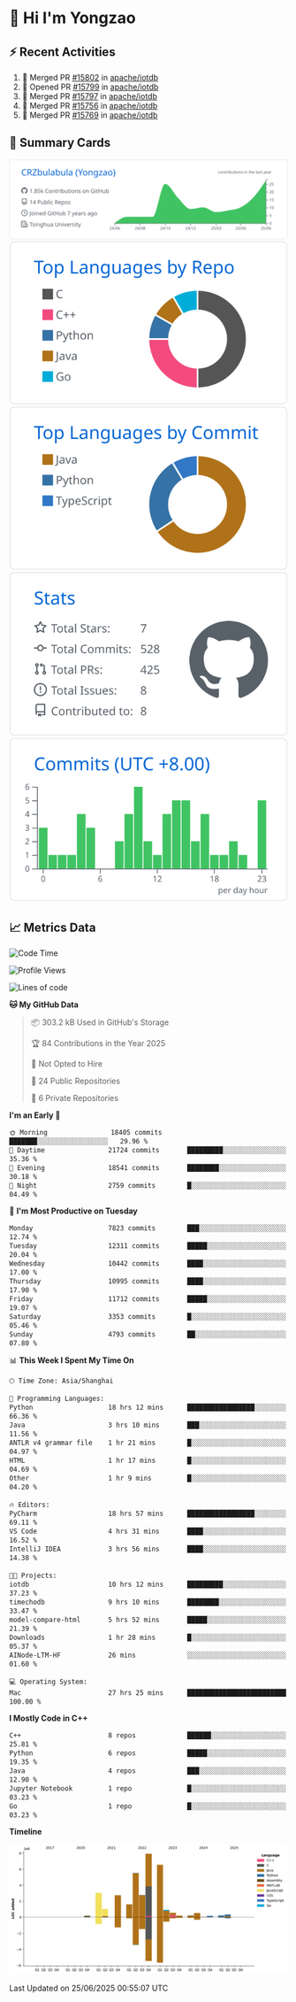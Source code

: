 # 👋 Hi I'm Yongzao

## ⚡ Recent Activities
<!--START_SECTION:activity-->
1. 🎉 Merged PR [#15802](https://github.com/apache/iotdb/pull/15802) in [apache/iotdb](https://github.com/apache/iotdb)
2. 💪 Opened PR [#15799](https://github.com/apache/iotdb/pull/15799) in [apache/iotdb](https://github.com/apache/iotdb)
3. 🎉 Merged PR [#15797](https://github.com/apache/iotdb/pull/15797) in [apache/iotdb](https://github.com/apache/iotdb)
4. 🎉 Merged PR [#15756](https://github.com/apache/iotdb/pull/15756) in [apache/iotdb](https://github.com/apache/iotdb)
5. 🎉 Merged PR [#15769](https://github.com/apache/iotdb/pull/15769) in [apache/iotdb](https://github.com/apache/iotdb)
<!--END_SECTION:activity-->

## 🎑 Summary Cards

[![](https://raw.githubusercontent.com/CRZbulabula/CRZbulabula/main/profile-summary-card-output/github/0-profile-details.svg)](https://github.com/vn7n24fzkq/github-profile-summary-cards)
[![](https://raw.githubusercontent.com/CRZbulabula/CRZbulabula/main/profile-summary-card-output/github/1-repos-per-language.svg)](https://github.com/vn7n24fzkq/github-profile-summary-cards) [![](https://raw.githubusercontent.com/CRZbulabula/CRZbulabula/main/profile-summary-card-output/github/2-most-commit-language.svg)](https://github.com/vn7n24fzkq/github-profile-summary-cards)
[![](https://raw.githubusercontent.com/CRZbulabula/CRZbulabula/main/profile-summary-card-output/github/3-stats.svg)](https://github.com/vn7n24fzkq/github-profile-summary-cards) [![](https://raw.githubusercontent.com/CRZbulabula/CRZbulabula/main/profile-summary-card-output/github/4-productive-time.svg)](https://github.com/vn7n24fzkq/github-profile-summary-cards)

## 📈 Metrics Data

<!--START_SECTION:waka-->
![Code Time](http://img.shields.io/badge/Code%20Time-965%20hrs%202%20mins-blue)

![Profile Views](http://img.shields.io/badge/Profile%20Views-0-blue)

![Lines of code](https://img.shields.io/badge/From%20Hello%20World%20I%27ve%20Written-34.3%20million%20lines%20of%20code-blue)

**🐱 My GitHub Data** 

> 📦 303.2 kB Used in GitHub's Storage 
 > 
> 🏆 84 Contributions in the Year 2025
 > 
> 🚫 Not Opted to Hire
 > 
> 📜 24 Public Repositories 
 > 
> 🔑 6 Private Repositories 
 > 
**I'm an Early 🐤** 

```text
🌞 Morning                18405 commits       ███████░░░░░░░░░░░░░░░░░░   29.96 % 
🌆 Daytime                21724 commits       █████████░░░░░░░░░░░░░░░░   35.36 % 
🌃 Evening                18541 commits       ████████░░░░░░░░░░░░░░░░░   30.18 % 
🌙 Night                  2759 commits        █░░░░░░░░░░░░░░░░░░░░░░░░   04.49 % 
```
📅 **I'm Most Productive on Tuesday** 

```text
Monday                   7823 commits        ███░░░░░░░░░░░░░░░░░░░░░░   12.74 % 
Tuesday                  12311 commits       █████░░░░░░░░░░░░░░░░░░░░   20.04 % 
Wednesday                10442 commits       ████░░░░░░░░░░░░░░░░░░░░░   17.00 % 
Thursday                 10995 commits       ████░░░░░░░░░░░░░░░░░░░░░   17.90 % 
Friday                   11712 commits       █████░░░░░░░░░░░░░░░░░░░░   19.07 % 
Saturday                 3353 commits        █░░░░░░░░░░░░░░░░░░░░░░░░   05.46 % 
Sunday                   4793 commits        ██░░░░░░░░░░░░░░░░░░░░░░░   07.80 % 
```


📊 **This Week I Spent My Time On** 

```text
🕑︎ Time Zone: Asia/Shanghai

💬 Programming Languages: 
Python                   18 hrs 12 mins      █████████████████░░░░░░░░   66.36 % 
Java                     3 hrs 10 mins       ███░░░░░░░░░░░░░░░░░░░░░░   11.56 % 
ANTLR v4 grammar file    1 hr 21 mins        █░░░░░░░░░░░░░░░░░░░░░░░░   04.97 % 
HTML                     1 hr 17 mins        █░░░░░░░░░░░░░░░░░░░░░░░░   04.69 % 
Other                    1 hr 9 mins         █░░░░░░░░░░░░░░░░░░░░░░░░   04.20 % 

🔥 Editors: 
PyCharm                  18 hrs 57 mins      █████████████████░░░░░░░░   69.11 % 
VS Code                  4 hrs 31 mins       ████░░░░░░░░░░░░░░░░░░░░░   16.52 % 
IntelliJ IDEA            3 hrs 56 mins       ████░░░░░░░░░░░░░░░░░░░░░   14.38 % 

🐱‍💻 Projects: 
iotdb                    10 hrs 12 mins      █████████░░░░░░░░░░░░░░░░   37.23 % 
timechodb                9 hrs 10 mins       ████████░░░░░░░░░░░░░░░░░   33.47 % 
model-compare-html       5 hrs 52 mins       █████░░░░░░░░░░░░░░░░░░░░   21.39 % 
Downloads                1 hr 28 mins        █░░░░░░░░░░░░░░░░░░░░░░░░   05.37 % 
AINode-LTM-HF            26 mins             ░░░░░░░░░░░░░░░░░░░░░░░░░   01.60 % 

💻 Operating System: 
Mac                      27 hrs 25 mins      █████████████████████████   100.00 % 
```

**I Mostly Code in C++** 

```text
C++                      8 repos             ██████░░░░░░░░░░░░░░░░░░░   25.81 % 
Python                   6 repos             █████░░░░░░░░░░░░░░░░░░░░   19.35 % 
Java                     4 repos             ███░░░░░░░░░░░░░░░░░░░░░░   12.90 % 
Jupyter Notebook         1 repo              █░░░░░░░░░░░░░░░░░░░░░░░░   03.23 % 
Go                       1 repo              █░░░░░░░░░░░░░░░░░░░░░░░░   03.23 % 
```



**Timeline**

![Lines of Code chart](https://raw.githubusercontent.com/CRZbulabula/CRZbulabula/main/assets/bar_graph.png)


 Last Updated on 25/06/2025 00:55:07 UTC
<!--END_SECTION:waka-->

